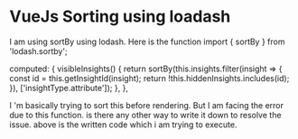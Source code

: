 
# VueJs Sorting using loadash

I am using sortBy using lodash. Here is the function
import { sortBy } from 'lodash.sortby';

computed: {
    visibleInsights() {
      return sortBy(this.insights.filter(insight => {
        const id = this.getInsightId(insight);
        return !this.hiddenInsights.includes(id);
      }), ['insightType.attribute']);
    },
  },


I 'm basically trying to sort this before rendering. But I am facing the error due to this function. is there any other way to write it down to resolve the issue. above is the written code which i am trying to execute.

        